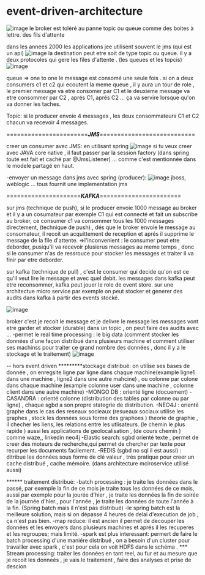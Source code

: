 # event-driven-architecture

![image](https://github.com/user-attachments/assets/6e6952f2-48bc-4ce4-a16c-397db445295a)
le broker est toléré au panne 
topic ou queue comme des boites à lettre. des fils d'attente

dans les annees 2000 les applications jee utilisent souvent le jms (qui est un api)
![image](https://github.com/user-attachments/assets/2a9281c3-e55b-4a43-8edf-7e3125f4792e)
la destination peut etre soit de type topic ou queue.
il y a deux protocoles qui gere les files d'attente . (les queues et les topcis)
![image](https://github.com/user-attachments/assets/72b6fe28-d990-4bb3-b8ea-e12821d854b1)

queue => one to one 
le message est consomé une seule fois .
si on a deux consumers c1 et c2 qui ecoutent la meme queue , il y aura un tour de role , le premier message va etre consomer par C1 et le deuxieme message va etre consommer par C2 , aprés C1, aprés C2 ...
ça va servire lorsque qu'on va donner les taches.

Topic: si le producer envoie 4 messages , les deux consommateurs C1 et C2 chacun va recevoir 4 messages.

=======================***JMS***===========================

creer un consumer avec JMS: en utilisant spring
![image](https://github.com/user-attachments/assets/ac866d05-312d-4a18-87d6-74147290583d)
si tu veux creer avec JAVA core native , il faut passer par la session factory (dans spring toute est fait et caché par @JmsListener) ... comme c'est mentionnée dans le modele partagé en haut.

-envoyer un message  dans jms avec spring (producer):
![image](https://github.com/user-attachments/assets/9396dcbf-83bf-404d-8cf5-4216e627deb6)
jboss, weblogic ... tous fournit une implementation jms

=====================***KAFKA***=======================

sur jms (technique de push), si le producer envoie 1000 message au broker et il y a un cosumateur par exemple C1 qui est connecté et fait un subscribe au broker, ce consumer c1 va consommer tous les 1000 messages directement, (technique de push) , dés que le broker envoie le message au consomateur, il recoit un acquittement de reception et aprés il supprime le message de la file d'attente. 
=>l'inconvenient : le consumer peut etre deborder, pusiqu'il va recevoir plusierus messages au meme temps , donc si le consumer n'as de ressrouce pour stocker les messages et traiter il va finir par etre deborder.

sur kafka (technique de pull) , c'est le consumer qui decide qu'on est ce qu'il veut lire le message et avec quel debit.
les messages dans kafka peut etre reconsommer, kafka peut jouer le role de event store. sur une architectue micro service par exemple on peut stocker et generer des audits dans kafka à partir des events stocké.

![image](https://github.com/user-attachments/assets/0d215e09-f6bd-4ec7-aabd-994154713f87)

broker c'est je recoit le message et je delivre le message
les messages vont etre garder et stocker (durable) dans un topic , on peut faire des audits avec ...
-permet le real time processing : le big data (comment stocker les données d'une façon distribué dans plusieurs machine et comment utiliser ses machinss pour traiter ce grand nombre des données  , donc il y a le stockage et le traitement) 
![image](https://github.com/user-attachments/assets/14766bac-80d3-4228-9f4d-fe5e2e326317)


-- hors event driven
*********stockage distribué: on utilise ses bases de donnée , on enregsite ligne par ligne dans chaque machine(example ligne1 dans une machine , ligne2 dans une autre mahcine) , ou colonne par colone dans chaque machine (example colonne user dans une machine , colonne client dans une autre machine)
-MONGO DB : orienté ligne (docuement)
-CASANDRA : orienté colonne
(distribution des tables par colonne ou par ligne) , chaque sgbd a son propre stategrie de distribution.
-NEO4J : orienté graphe dans le cas des reseaux socieaux (resueaux sociaux utilise les graphes , stock les données sous forme des graphoes ) theorie de graphie , il checher les liens, les relations entre les utlisateurs. (le chemin le plus rapide ) aussi les applications de geolocalisation , (de cours chemin ) comme waze,, linkedin neo4j
-Elastic search: sgbd orienté texte , permet de creer des moteurs de recherche,qui permet de chercher par texte pour recurper les documents facilement.
-REDIS (sgbd no sql il est aussi) : ditribue les données sous forme de clé valeur , trés pratique pour creer un cache distribué , cache mémoire. (dans architecture mciroservice utilisé aussi)

****** traitement distribué:
-batch processing : je traite les données dans le passé, par exemple la fin de ce mois je traite tous les données de ce mois, aussi par exemple pour la jourée d'hier , je traite les données la fin de soirée de la journée d'hier., pour l'année , je traite les données de toute l'année à la fin. (Spring batch mais il n'est pas distribué)
-le spring batch est la meilleure solution, mais si on dépasse 4 heures de delai d'execution de job , ça n'est pas bien.
-map reduce: il est ancien il permet de decouper les données et les envoyers dans plusieurs machines et aprés il les recuperes et les regroupes; mais limité.
-spark est plus interessant: permert de faire le batch processing d'une maniére distribué , on a besoin d'un cluster pour travailler avec spark , c'est pour cela on voit HDFS dans le schéma .
*** Stream processing:
traiter les données en tant reel, au fur et au mesure que je recoit les donneés , je vais le traitement , faire des analyses et prise de descion 






